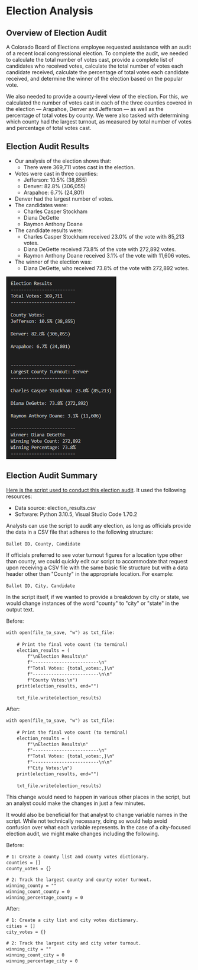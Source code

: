 # Election Analysis

## Overview of Election Audit
A Colorado Board of Elections employee requested assistance with an audit of a recent local congressional election. To complete the audit, we needed to
calculate the total number of votes cast, provide a complete list of candidates who received votes, calculate the total number of votes each candidate received,
calculate the percentage of total votes each candidate received, and determine the winner of the election based on the popular vote. 

We also needed to provide a county-level view of the election. For this, we calculated the number of votes cast in each of the three counties covered in the 
election — Arapahoe, Denver and Jefferson — as well as the percentage of total votes by county. We were also tasked with determining which county had the largest
turnout, as measured by total number of votes and percentage of total votes cast.

## Election Audit Results
- Our analysis of the election shows that:
    - There were 369,711 votes cast in the election.
- Votes were cast in three counties:
    - Jefferson: 10.5% (38,855)
    - Denver: 82.8% (306,055)
    - Arapahoe: 6.7% (24,801)
- Denver had the largest number of votes.
- The candidates were:
    - Charles Casper Stockham
    - Diana DeGette
    - Raymon Anthony Doane
- The candidate results were:
    - Charles Casper Stockham received 23.0% of the vote with 85,213 votes.
    - Diana DeGette received 73.8% of the vote with 272,892 votes.
    - Raymon Anthony Doane received 3.1% of the vote with 11,606 votes.
- The winner of the election was:
    - Diana DeGette, who received 73.8% of the vote with 272,892 votes.

![Screenshot of script output printed to the terminal](terminal_output.png)

## Election Audit Summary
[Here is the script used to conduct this election audit](analysis/PyPollChallenge.py). It used the following resources:
- Data source: election_results.csv
- Software: Python 3.10.5, Visual Studio Code 1.70.2

Analysts can use the script to audit any election, as long as officials provide the data in a CSV file that adheres to the following structure:

`Ballot ID, County, Candidate`

If officials preferred to see voter turnout figures for a location type other than county, we could quickly edit our script to accommodate that request upon 
receiving a CSV file with the same basic file structure but with a data header other than "County" in the appropriate location. For example:

`Ballot ID, City, Candidate`

In the script itself, if we wanted to provide a breakdown by city or state, we would change instances of the word "county" to "city" or "state" in the output text.

Before: 

```
with open(file_to_save, "w") as txt_file:

    # Print the final vote count (to terminal)
    election_results = (
        f"\nElection Results\n"
        f"-------------------------\n"
        f"Total Votes: {total_votes:,}\n"
        f"-------------------------\n\n"
        f"County Votes:\n")
    print(election_results, end="")

    txt_file.write(election_results)
```

After:

```
with open(file_to_save, "w") as txt_file:

    # Print the final vote count (to terminal)
    election_results = (
        f"\nElection Results\n"
        f"-------------------------\n"
        f"Total Votes: {total_votes:,}\n"
        f"-------------------------\n\n"
        f"City Votes:\n")
    print(election_results, end="")

    txt_file.write(election_results)
```

This change would need to happen in various other places in the script, but an analyst could make the changes in just a few minutes.

It would also be beneficial for that analyst to change variable names in the script. While not technically necessary, doing so would help avoid confusion over
what each variable represents. In the case of a city-focused election audit, we might make changes including the following.

Before:

```
# 1: Create a county list and county votes dictionary.
counties = []
county_votes = {}
```

```
# 2: Track the largest county and county voter turnout.
winning_county = ""
winning_count_county = 0
winning_percentage_county = 0
```

After:

```
# 1: Create a city list and city votes dictionary.
cities = []
city_votes = {}
```

```
# 2: Track the largest city and city voter turnout.
winning_city = ""
winning_count_city = 0
winning_percentage_city = 0
```

